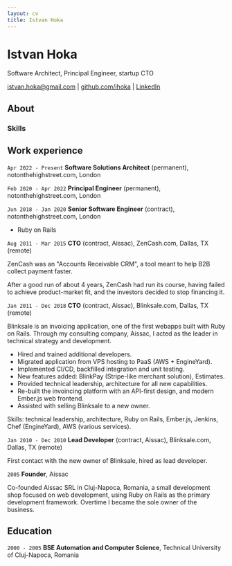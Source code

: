```yaml
---
layout: cv
title: Istvan Hoka
---
```


# Istvan Hoka

Software Architect, Principal Engineer, startup CTO

<div id="webaddress">
    <a href="mailto:istvan.hoka@gmail.com">istvan.hoka@gmail.com</a>
    |
    <a href="https://github.com/ihoka">github.com/ihoka</a>
    |
    <a href="https://linkedin.com/in/ihoka">LinkedIn</a>
</div>

## About

### Skills

## Work experience

`Apr 2022 - Present`
__Software Solutions Architect__ (permanent), notonthehighstreet.com, London

`Feb 2020 - Apr 2022`
__Principal Engineer__ (permanent), notonthehighstreet.com, London

`Jun 2018 - Jan 2020`
__Senior Software Engineer__ (contract), notonthehighstreet.com, London

- Ruby on Rails

`Aug 2011 - Mar 2015`
__CTO__ (contract, Aissac), ZenCash.com, Dallas, TX (remote)

ZenCash was an "Accounts Receivable CRM", a tool meant to help B2B collect payment faster.

After a good run of about 4 years, ZenCash had run its course, having failed to achieve product-market fit, and the investors decided to stop financing it.

`Jan 2011 - Dec 2018`
__CTO__ (contract, Aissac), Blinksale.com, Dallas, TX (remote)

Blinksale is an invoicing application, one of the first webapps built with Ruby on Rails.
Through my consulting company, Aissac, I acted as the leader in technical strategy and development.

- Hired and trained additional developers.
- Migrated application from VPS hosting to PaaS (AWS + EngineYard).
- Implemented CI/CD, backfilled integration and unit testing.
- New features added: BlinkPay (Stripe-like merchant solution), Estimates.
- Provided technical leadership, architecture for all new capabilities.
- Re-built the invoincing platform with an API-first design, and modern Ember.js web frontend.
- Assisted with selling Blinksale to a new owner.

Skills: technical leadership, architecture, Ruby on Rails, Ember.js, Jenkins, Chef (EngineYard), AWS (various services).

`Jan 2010 - Dec 2010`
__Lead Developer__ (contract, Aissac), Blinksale.com, Dallas, TX (remote)

First contact with the new owner of Blinksale, hired as lead developer.

`2005`
__Founder__, Aissac

Co-founded Aissac SRL in Cluj-Napoca, Romania, a small development shop focused on web development, using Ruby on Rails as the primary development framework. Overtime I became the sole owner of the business.

## Education

`2000 - 2005`
__BSE Automation and Computer Science__, Technical University of Cluj-Napoca, Romania

<!-- ### Footer

Last updated: September 2022 -->
